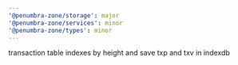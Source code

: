 ```yaml
---
'@penumbra-zone/storage': major
'@penumbra-zone/services': minor
'@penumbra-zone/types': minor
---
```


transaction table indexes by height and save txp and txv in indexdb
